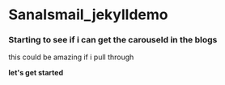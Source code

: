 # SanaIsmail_jekylldemo

### Starting to see if i can get the carouseld in the blogs
this could be amazing if i pull through

**let's get started**
